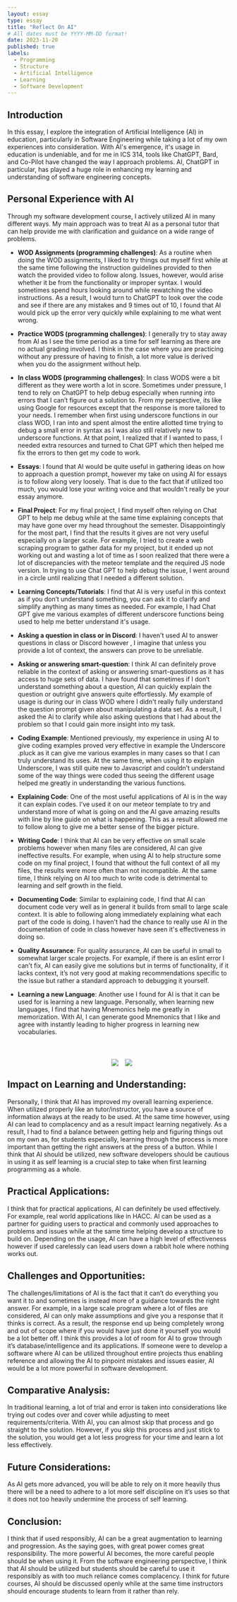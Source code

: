 ```yaml
---
layout: essay
type: essay
title: "Reflect On AI"
# All dates must be YYYY-MM-DD format!
date: 2023-11-20
published: true
labels:
  - Programming  
  - Structure
  - Artificial Intelligence
  - Learning
  - Software Development
---
```


## Introduction

In this essay, I explore the integration of Artificial Intelligence (AI) in education, particularly in Software Engineering while taking a lot of my own experiences into consideration. With AI's emergence, it's usage in education is undeniable, and for me in ICS 314, tools like ChatGPT, Bard, and Co-Pilot have changed the way I approach problems. AI, ChatGPT in particular, has played a huge role in enhancing my learning and understanding of software engineering concepts.   

## Personal Experience with AI

Through my software development course, I actively utilized AI in many different ways. My main approach was to treat AI as a personal tutor that can help provide me with clarification and guidance on a wide range of problems.

- **WOD Assignments (programming challenges)**: As a routine when doing the WOD assignments, I liked to try things out myself first while at the same time following the instruction guidelines provided to then watch the provided video to follow along. Issues, however, would arise whether it be from the functionality or improper syntax. I would sometimes spend hours looking around while rewatching the video instructions. As a result, I would turn to ChatGPT to look over the code and see if there are any mistakes and 9 times out of 10, I found that AI would pick up the error very quickly while explaining to me what went wrong.   

- **Practice WODS (programming challenges)**: I generally try to stay away from AI as I see the time period as a time for self learning as there are no actual grading involved. I think in the case where you are practicing without any pressure of having to finish, a lot more value is derived when you do the assignment without help.
  
- **In class WODS (programming challenges)**: In class WODS were a bit different as they were worth a lot in score. Sometimes under pressure, I tend to rely on ChatGPT to help debug especially when running into errors that I can’t figure out a solution to. From my perspective, its like using Google for resources except that the response is more tailored to your needs. I remember when first using underscore functions in our class WOD, I ran into and spent almost the entire allotted time trying to debug a small error in syntax as I was also still relatively new to underscore functions. At that point, I realized that if I wanted to pass, I needed extra resources and turned to Chat GPT which then helped me fix the errors to then get my code to work.   

- **Essays**: I found that AI would be quite useful in gathering ideas on how to approach a question prompt, however my take on using AI for essays is to follow along very loosely. That is due to the fact that if utilized too much, you would lose your writing voice and that wouldn't really be your essay anymore.
  
- **Final Project**:  For my final project, I find myself often relying on Chat GPT to help me debug while at the same time explaining concepts that may have gone over my head throughout the semester. Disappointingly for the most part, I find that the results it gives are not very useful especially on a larger scale. For example, I tried to create a web scraping program to gather data for my project, but it ended up not working out and wasting a lot of time as I soon realized that there were a lot of discrepancies with the meteor template and the required JS node version. In trying to use Chat GPT to help debug the issue, I went around in a circle until realizing that I needed a different solution.   

- **Learning Concepts/Tutorials**: I find that AI is very useful in this context as if you don’t understand something, you can ask it to clarify and simplify anything as many times as needed. For example, I had Chat GPT give me various examples of different underscore functions being used to help me better understand it's usage.   
      
- **Asking a question in class or in Discord**: I haven't used AI to answer questions in class or Discord however , I imagine that unless you provide a lot of context, the answers can prove to be unreliable.   
  
- **Asking or answering smart-question**: I think AI can definitely prove reliable in the context of asking or answering smart-questions as it has access to huge sets of data. I have found that sometimes if I don’t understand something about a question, AI can quickly explain the question or outright give answers quite effortlessly. My example of usage is during our in class WOD where I didn't really fully understand the question prompt given about manipulating a data set. As a result, I asked the Ai to clarify while also asking questions that I had about the problem so that I could gain more insight into my task.
  
- **Coding Example**: Mentioned previously, my experience in using AI to give coding examples proved very effective in example the Underscore .pluck as it can give me various examples in many cases so that I can truly understand its uses. At the same time, when using it to explain Underscore, I was still quite new to Javascript and couldn’t understand some of the way things were coded thus seeing the different usage helped me greatly in understanding the various functions.   

- **Explaining Code**: One of the most useful applications of AI is in the way it can explain codes. I’ve used it on our meteor template to try and understand more of what is going on and the AI gave amazing results with line by line guide on what is happening. This as a result allowed me to follow along to give me a better sense of the bigger picture.

- **Writing Code**: I think that AI can be very effective on small scale problems however when many files are considered, AI can give ineffective results. For example, when using AI to help structure some code on my final project, I found that without the full context of all my files, the results were more often than not incompatible. At the same time, I think relying on AI too much to write code is detrimental to learning and self growth in the field.   

- **Documenting Code**: Similar to explaining code, I find that AI can document code very well as in general it builds from small to large scale context. It is able to following along immediately explaining what each part of the code is doing. I haven't had the chance to really use AI in the documentation of code in class however have seen it's effectiveness in doing so.

- **Quality Assurance**: For quality assurance, AI can be useful in small to somewhat larger scale projects. For example, if there is an eslint error I can’t fix, AI can easily give me solutions but in terms of functionality, if it lacks context, it’s not very good at making recommendations specific to the issue but rather a standard approach to debugging it yourself.
  
- **Learning a new Language**: Another use I found for AI is that it can be used for is learning a new language. Personally, when learning new languages, I find that having Mnemonics help me  greatly in memorization. With AI, I can generate good Mnemonics that I like and agree with instantly leading to higher progress in learning new vocabularies. 

<div style="display: flex; justify-content: center;">
    <div style="text-align: center; margin-left: 15px;">
        <h1 style="font-size: 28px;"></h1>
        <img src="/img/essayPictures/AIcartoon.png" style="max-width: 100%; height: auto;" />
    </div>
      <div style="text-align: center; margin-left: 15px;">
        <h1 style="font-size: 28px;"></h1>
        <img src="/img/essayPictures/AIpc.png" style="max-width: 100%; height: auto;" />
    </div>
</div>

## Impact on Learning and Understanding: 
Personally, I think that AI has improved my overall learning experience. When utilized properly like an tutor/instructor, you have a source of information always at the ready to be used. At the same time however, using AI can lead to complacency and as a result impact learning negatively. As a result, I had to find a balance between getting help and figuring things out on my own as, for students especially, learning through the process is more important than getting the right answers at the press of a button. While I think that AI should be utilized, new software developers should be cautious in using it as self learning is a crucial step to take when first learning programming as a whole.   


## Practical Applications:
I think that for practical applications, AI can definitely be used effectively. For example, real world applications like in HACC. AI can be used as a partner for guiding users to practical and commonly used approaches to problems and issues while at the same time helping develop a structure to build on. Depending on the usage, AI can have a high level of effectiveness however if used carelessly can lead users down a rabbit hole where nothing works out.   

## Challenges and Opportunities:
The challenges/limitations of AI is the fact that it can’t do everything you want it to and sometimes is instead more of a guidance towards the right answer. For example, in a large scale program where a lot of files are considered, AI can only make assumptions and give you a response that it thinks is correct. As a result, the response end up being completely wrong and out of scope where if you would have just done it yourself you would be a lot better off. I think this provides a lot of room for AI to grow through it’s database/intelligence and its applications. If someone were to develop a software where AI can be utilized throughout entire projects thus enabling reference and allowing the AI to pinpoint mistakes and issues easier, AI would be a lot more powerful in software development.   

## Comparative Analysis: 
In traditional learning, a lot of trial and error is taken into considerations like trying out codes over and cover while adjusting to meet requirements/criteria. With AI, you can almost skip that process and go straight to the solution. However, if you skip this process and just stick to the solution, you would get a lot less progress for your time and learn a lot less effectively. 

## Future Considerations:
As AI gets more advanced, you will be able to rely on it more heavily thus there will be a need to adhere to a lot more self discipline on it’s uses so that it does not too heavily undermine the process of self learning.  

## Conclusion:

I think that if used responsibly, AI can be a great augmentation to learning and progression. As the saying goes, with great power comes great responsibility. The more powerful AI becomes, the more careful people should be when using it. From the software engineering perspective, I think that AI should be utilized but students should be careful to use it responsibly as with too much reliance comes complacency. I think for future courses, AI should be discussed openly while at the same time instructors should encourage students to learn from it rather than rely.

